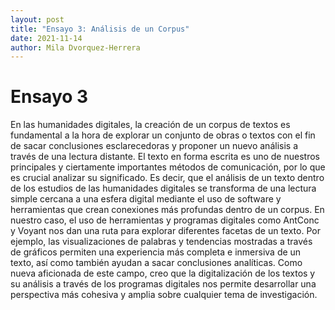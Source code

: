 ```yaml
---
layout: post
title: "Ensayo 3: Análisis de un Corpus"
date: 2021-11-14
author: Mila Dvorquez-Herrera
---
```


# Ensayo 3

En las humanidades digitales, la creación de un corpus de textos es fundamental a la hora de explorar un conjunto de obras o textos con el fin de sacar conclusiones esclarecedoras y proponer un nuevo análisis a través de una lectura distante. El texto en forma escrita es uno de nuestros principales y ciertamente importantes métodos de comunicación, por lo que es crucial analizar su significado.  Es decir, que el análisis de un texto dentro de los estudios de las humanidades digitales se transforma de una lectura simple cercana a una esfera digital mediante el uso de software y herramientas que crean conexiones más profundas dentro de un corpus. En nuestro caso, el uso de herramientas y programas digitales como AntConc y Voyant nos dan una ruta para explorar diferentes facetas de un texto. Por ejemplo, las visualizaciones de palabras y tendencias mostradas a través de gráficos permiten una experiencia más completa e inmersiva de un texto, así como también ayudan a sacar conclusiones analíticas. Como nueva aficionada de este campo, creo que la digitalización de los textos y su análisis a través de los programas digitales nos permite desarrollar una perspectiva más cohesiva y amplia sobre cualquier tema de investigación.  
